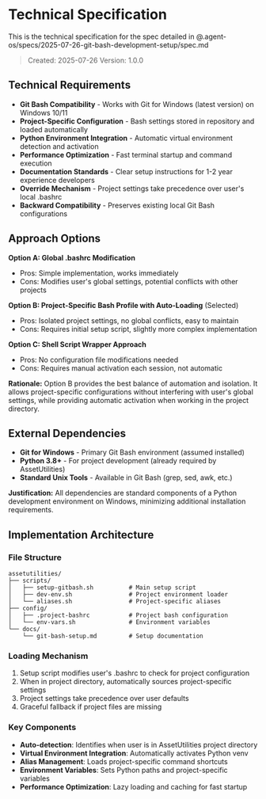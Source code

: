 # Technical Specification

This is the technical specification for the spec detailed in @.agent-os/specs/2025-07-26-git-bash-development-setup/spec.md

> Created: 2025-07-26
> Version: 1.0.0

## Technical Requirements

- **Git Bash Compatibility** - Works with Git for Windows (latest version) on Windows 10/11
- **Project-Specific Configuration** - Bash settings stored in repository and loaded automatically
- **Python Environment Integration** - Automatic virtual environment detection and activation
- **Performance Optimization** - Fast terminal startup and command execution
- **Documentation Standards** - Clear setup instructions for 1-2 year experience developers
- **Override Mechanism** - Project settings take precedence over user's local .bashrc
- **Backward Compatibility** - Preserves existing local Git Bash configurations

## Approach Options

**Option A: Global .bashrc Modification**
- Pros: Simple implementation, works immediately
- Cons: Modifies user's global settings, potential conflicts with other projects

**Option B: Project-Specific Bash Profile with Auto-Loading** (Selected)
- Pros: Isolated project settings, no global conflicts, easy to maintain
- Cons: Requires initial setup script, slightly more complex implementation

**Option C: Shell Script Wrapper Approach**
- Pros: No configuration file modifications needed
- Cons: Requires manual activation each session, not automatic

**Rationale:** Option B provides the best balance of automation and isolation. It allows project-specific configurations without interfering with user's global settings, while providing automatic activation when working in the project directory.

## External Dependencies

- **Git for Windows** - Primary Git Bash environment (assumed installed)
- **Python 3.8+** - For project development (already required by AssetUtilities)
- **Standard Unix Tools** - Available in Git Bash (grep, sed, awk, etc.)

**Justification:** All dependencies are standard components of a Python development environment on Windows, minimizing additional installation requirements.

## Implementation Architecture

### File Structure
```
assetutilities/
├── scripts/
│   ├── setup-gitbash.sh          # Main setup script
│   ├── dev-env.sh                # Project environment loader
│   └── aliases.sh                # Project-specific aliases
├── config/
│   ├── .project-bashrc           # Project bash configuration
│   └── env-vars.sh               # Environment variables
└── docs/
    └── git-bash-setup.md         # Setup documentation
```

### Loading Mechanism
1. Setup script modifies user's .bashrc to check for project configuration
2. When in project directory, automatically sources project-specific settings
3. Project settings take precedence over user defaults
4. Graceful fallback if project files are missing

### Key Components
- **Auto-detection**: Identifies when user is in AssetUtilities project directory
- **Virtual Environment Integration**: Automatically activates Python venv
- **Alias Management**: Loads project-specific command shortcuts
- **Environment Variables**: Sets Python paths and project-specific variables
- **Performance Optimization**: Lazy loading and caching for fast startup